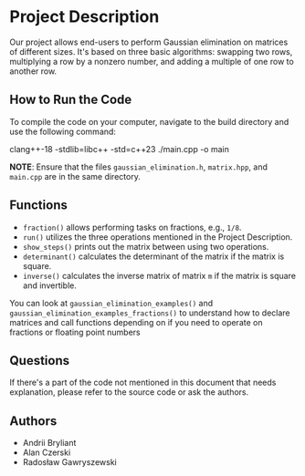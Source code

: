 # Project Description

Our project allows end-users to perform Gaussian elimination on matrices of different sizes. It's based on three basic algorithms: swapping two rows, multiplying a row by a nonzero number, and adding a multiple of one row to another row.

## How to Run the Code
To compile the code on your computer, navigate to the build directory and use the following command:

clang++-18 -stdlib=libc++ -std=c++23 ./main.cpp -o main

**NOTE**: Ensure that the files `gaussian_elimination.h`, `matrix.hpp`, and `main.cpp` are in the same directory.

## Functions

- `fraction()` allows performing tasks on fractions, e.g., `1/8`.
- `run()` utilizes the three operations mentioned in the Project Description.
- `show_steps()` prints out the matrix between using two operations.
- `determinant()` calculates the determinant of the matrix if the matrix is square.
- `inverse()` calculates the inverse matrix of matrix `m` if the matrix is square and invertible.

You can look at `gaussian_elimination_examples()` and `gaussian_elimination_examples_fractions()` to understand how to declare matrices and call functions depending on if you need to operate on fractions or floating point numbers

## Questions
If there's a part of the code not mentioned in this document that needs explanation, please refer to the source code or ask the authors.

## Authors
- Andrii Bryliant
- Alan Czerski
- Radosław Gawryszewski


